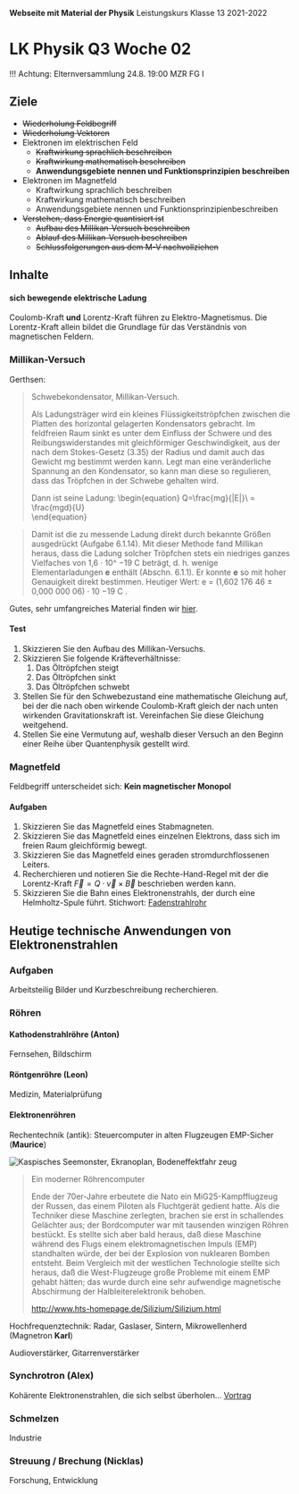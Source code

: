 **Webseite mit Material der Physik**
	Leistungskurs Klasse 13 2021-2022
                         
# LK Physik Q3 Woche 02 

!!! Achtung:
    Elternversammlung 24.8. 19:00 MZR FG I

## Ziele

* ~~Wiederholung Feldbegriff~~
* ~~Wiederholung Vektoren~~
* Elektronen im elektrischen Feld
  * ~~Kraftwirkung sprachlich beschreiben~~
  * ~~Kraftwirkung mathematisch beschreiben~~
  * **Anwendungsgebiete nennen und  Funktionsprinzipien beschreiben**
* Elektronen im Magnetfeld
  * Kraftwirkung sprachlich beschreiben
  * Kraftwirkung mathematisch beschreiben
  * Anwendungsgebiete nennen und  Funktionsprinzipienbeschreiben
* ~~Verstehen, dass Energie quantisiert ist~~
  * ~~Aufbau des Millikan-Versuch beschreiben~~
  * ~~Ablauf des Millikan-Versuch beschreiben~~
  * ~~Schlussfolgerungen aus dem M-V nachvollziehen~~

## Inhalte

<!--

### Elektrisches Feld

Gerthsen:

> Man sollte daher hinter dem Feldbegriff nichts anderes suchen als was er ist,
> nämlich ein bequemes Darstellungsmittel für die Kräfte, die auf Ladungen
> wirken.

#### ruhende elektrische Ladung

Coulomb-Kraft, homogenes Feld, inhomogenes Feld

$F \sim Q$

$F = irgendwas \cdot Q$

**irgendwas** ist eine Eigenschaft des el. Feldes... nennen wir sie doch **Feldstärke** mit dem Symbol E. Sie hängt von der Materie im Raum ab, z.B. Dielektrikum im Kondensator

$F = E \cdot Q$

$E = \frac{F}{Q}$

#### Aufgaben

1. ~~Zeichnen Sie einen Plattenkondensator als 2D-Darstellung und skizzieren Sie das elektrische Feld.~~
2. ~~Zeichnen Sie den Ausschnitt zweier unabhängiger elektrisch geladener Kugelen, deren Ladungen homogen im Körper verteilt sind. Die Kugeln sind jeweils entgegen gesetzt geladen skizzieren Sie das elektrische Feld.~~
3. Zeichnen Sie in einem 2D-Koordinatensystem in einem quadratischen Raumbereich der Seitenlänge 4 an allen ganzzahligen Koordinaten die Kraftwirkung eines homogenen elektrischen Feldes ein. Der Betrag der Kraft $F_el = 1N (1cm)$, die Richtung ist $\vec{F}_el = (1,1)$

Vektoren der einzelnen Raumpunkte, die mit einer "Probeladung" untersucht werden, bilden, wenn Sie verbunden werden, die Idee der Feldlinien. Dabei hat sich die Konvention durchgesetzt, dass eng beieinander liegende Feldlinien stärkere Felder darstellen. Feldlinien sind nichts anderes, als ein Modell, sie existieren nur in unserer Vorstellung.

-->

#### sich bewegende elektrische Ladung

Coulomb-Kraft **und** Lorentz-Kraft führen zu Elektro-Magnetismus. Die Lorentz-Kraft allein bildet die Grundlage für das Verständnis von magnetischen Feldern.

### Millikan-Versuch

Gerthsen:

> Schwebekondensator, Millikan-Versuch. 
>
> Als Ladungsträger wird ein kleines Flüssigkeitströpfchen zwischen die Platten des horizontal gelagerten Kondensators gebracht. Im feldfreien Raum sinkt es unter dem Einfluss der Schwere und des Reibungswiderstandes mit gleichförmiger Geschwindigkeit, aus der nach dem Stokes-Gesetz (3.35) der Radius und damit auch das Gewicht mg bestimmt werden kann. Legt man eine veränderliche Spannung an den Kondensator, so kann man diese so regulieren, dass das Tröpfchen in der Schwebe gehalten wird. 
>
> Dann ist seine Ladung: 
\begin{equation}
  Q=\frac{mg}{|E|}\ = \frac{mgd}{U}\
\end{equation}

>
> Damit ist die zu messende Ladung direkt durch bekannte Größen ausgedrückt
> (Aufgabe 6.1.14).
> Mit dieser Methode fand Millikan heraus, dass die Ladung solcher Tröpfchen stets
> ein niedriges ganzes Vielfaches von 1,6 · 10^ −19 C beträgt, d. h. wenige Elementarladungen **e** enthält (Abschn. 6.1.1). Er konnte **e** so mit hoher Genauigkeit direkt bestimmen. Heutiger Wert: e = (1,602 176 46 ± 0,000 000 06) · 10 −19 C .

Gutes, sehr umfangreiches Material finden wir [hier](https://www.leifiphysik.de/elektrizitaetslehre/ladungen-elektrisches-feld/versuche/millikan-versuch-schwebe-fall-methode-simulation).


#### Test

1. Skizzieren Sie den Aufbau des Millikan-Versuchs.
2. Skizzieren Sie folgende Kräfteverhältnisse:
     1. Das Öltröpfchen steigt
     2. Das Öltröpfchen sinkt
     3. Das Öltröpfchen schwebt
3. Stellen Sie für den Schwebezustand eine mathematische Gleichung auf, bei der die nach oben wirkende Coulomb-Kraft gleich der nach unten wirkenden Gravitationskraft ist. Vereinfachen Sie diese Gleichung weitgehend.
4. Stellen Sie eine Vermutung auf, weshalb dieser Versuch an den Beginn einer Reihe über Quantenphysik gestellt wird.

### Magnetfeld

Feldbegriff unterscheidet sich: **Kein magnetischer Monopol**

#### Aufgaben 

1. Skizzieren Sie das Magnetfeld eines Stabmagneten.
2. Skizzieren Sie das Magnetfeld eines einzelnen Elektrons, dass sich im freien Raum gleichförmig bewegt.
3. Skizzieren Sie das Magnetfeld eines geraden stromdurchflossenen Leiters.
4. Recherchieren und notieren Sie die Rechte-Hand-Regel mit der die Lorentz-Kraft $\vec{F} = Q \cdot \vec{v} \times \vec{B}$ beschrieben werden kann.
5. Skizzieren Sie die Bahn eines Elektronenstrahls, der durch eine Helmholtz-Spule führt. Stichwort: [Fadenstrahlrohr](https://www.leifiphysik.de/elektrizitaetslehre/bewegte-ladungen-feldern/versuche/fadenstrahlrohr)

## Heutige technische Anwendungen von Elektronenstrahlen

### Aufgaben

Arbeitsteilig Bilder und Kurzbeschreibung recherchieren.

### Röhren

#### Kathodenstrahlröhre (**Anton**)

Fernsehen, Bildschirm

#### Röntgenröhre (**Leon**)

Medizin, Materialprüfung

#### Elektronenröhren

Rechentechnik (antik): Steuercomputer in alten Flugzeugen EMP-Sicher (**Maurice**)

![Kaspisches Seemonster, Ekranoplan, Bodeneffektfahr    zeug](https://upload.wikimedia.org/wikipedia/commons/c/ce/%D0%AD%D0%BA%D1%80%D0%B0%D0%BD%D0%BE%D0%BF%D0%BB%D0%B0%D0%BD_%D0%9A%D0%9C.jpg)

> Ein moderner Röhrencomputer
> 
> Ende der 70er-Jahre erbeutete die Nato ein MiG25-Kampfflugzeug der Russen, das einem Piloten als Fluchtgerät gedient hatte. Als die Techniker diese Maschine zerlegten, brachen sie erst in schallendes Gelächter aus; der Bordcomputer war mit tausenden winzigen Röhren bestückt. Es stellte sich aber bald heraus, daß diese Maschine während des Flugs einem elektromagnetischen Impuls (EMP) standhalten würde, der bei der Explosion von nuklearen Bomben entsteht. Beim Vergleich mit der westlichen Technologie stellte sich heraus, daß die West-Flugzeuge große Probleme mit einem EMP gehabt hätten; das wurde durch eine sehr aufwendige magnetische Abschirmung der Halbleiterelektronik behoben.
>
> http://www.hts-homepage.de/Silizium/Silizium.html

Hochfrequenztechnik: Radar, Gaslaser, Sintern, Mikrowellenherd (Magnetron **Karl**)

Audioverstärker, Gitarrenverstärker

### Synchrotron (**Alex**)

Kohärente Elektronenstrahlen, die sich selbst überholen...
[Vortrag](synchrotron.slides.md)

### Schmelzen

Industrie

### Streuung / Brechung (**Nicklas**)

Forschung, Entwicklung

